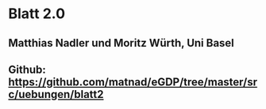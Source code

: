 # Blatt 2.0
## Matthias Nadler und Moritz Würth, Uni Basel
## Github: https://github.com/matnad/eGDP/tree/master/src/uebungen/blatt2
